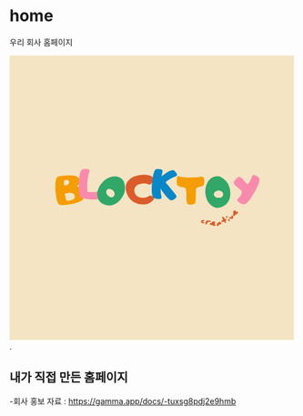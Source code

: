 # home
우리 회사 홈페이지

![My Home logo](logo.png).
## 내가 직접 만든 홈페이지
-회사 홍보 자료 : https://gamma.app/docs/-tuxsg8pdj2e9hmb

